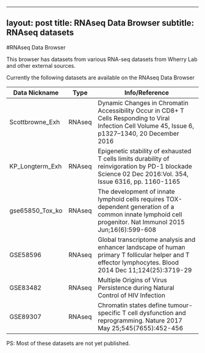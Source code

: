 
---
layout: post
title: RNAseq Data Browser
subtitle: RNAseq datasets
---

#RNAseq Data Browser

This browser has datasets from various RNA-seq datasets from Wherry Lab and other external sources.


Currently the following datasets are available on the RNAseq Data Browser

Data Nickname | Type | Info/Reference
--- | --- | ---
Scottbrowne_Exh | RNAseq | Dynamic Changes in Chromatin Accessibility Occur in CD8+ T Cells Responding to Viral Infection Cell Volume 45, Issue 6, p1327–1340, 20 December 2016
KP_Longterm_Exh | RNAseq | Epigenetic stability of exhausted T cells limits durability of reinvigoration by PD-1 blockade Science  02 Dec 2016:Vol. 354, Issue 6316, pp. 1160-1165
gse65850_Tox_ko | RNAseq | The development of innate lymphoid cells requires TOX-dependent generation of a common innate lymphoid cell progenitor. Nat Immunol 2015 Jun;16(6):599-608
GSE58596 | RNAseq | Global transcriptome analysis and enhancer landscape of human primary T follicular helper and T effector lymphocytes. Blood 2014 Dec 11;124(25):3719-29
GSE83482 | RNAseq | Multiple Origins of Virus Persistence during Natural Control of HIV Infection
GSE89307 | RNAseq | Chromatin states define tumour-specific T cell dysfunction and reprogramming. Nature 2017 May 25;545(7655):452-456





PS: Most of these datasets are not yet published.
